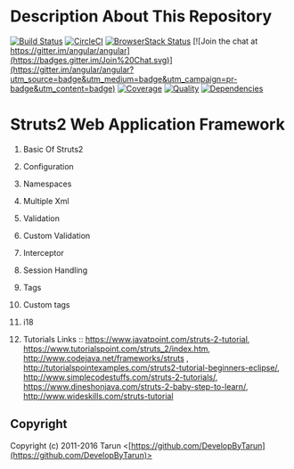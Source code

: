 # Description About This Repository

[![Build Status](https://travis-ci.org/angular/angular.svg?branch=master)](https://travis-ci.org/angular/angular)
[![CircleCI](https://circleci.com/gh/angular/angular/tree/master.svg?style=shield)](https://circleci.com/gh/angular/angular/tree/master)
[![BrowserStack Status](https://www.browserstack.com/automate/badge.svg?badge_key=LzF3RzBVVGt6VWE2S0hHaC9uYllOZz09LS1BVjNTclBKV0x4eVRlcjA4QVY1M0N3PT0=--eb4ce8c8dc2c1c5b2b5352d473ee12a73ac20e06)](https://www.browserstack.com/automate/public-build/LzF3RzBVVGt6VWE2S0hHaC9uYllOZz09LS1BVjNTclBKV0x4eVRlcjA4QVY1M0N3PT0=--eb4ce8c8dc2c1c5b2b5352d473ee12a73ac20e06)
[![Join the chat at https://gitter.im/angular/angular](https://badges.gitter.im/Join%20Chat.svg)](https://gitter.im/angular/angular?utm_source=badge&utm_medium=badge&utm_campaign=pr-badge&utm_content=badge)
[![Coverage](https://img.shields.io/coveralls/jaredhanson/passport-twitter.svg)](https://coveralls.io/r/jaredhanson/passport-twitter)
[![Quality](https://img.shields.io/codeclimate/github/jaredhanson/passport-twitter.svg?label=quality)](https://codeclimate.com/github/jaredhanson/passport-twitter)
[![Dependencies](https://img.shields.io/david/jaredhanson/passport-twitter.svg)](https://david-dm.org/jaredhanson/passport-twitter)

# Struts2 Web Application Framework

1. Basic Of Struts2

2. Configuration

3. Namespaces

4. Multiple Xml

5. Validation

6. Custom Validation

7. Interceptor

8. Session Handling

9. Tags

10. Custom tags

11. i18

11. Tutorials Links :: https://www.javatpoint.com/struts-2-tutorial, https://www.tutorialspoint.com/struts_2/index.htm, http://www.codejava.net/frameworks/struts , http://tutorialspointexamples.com/struts2-tutorial-beginners-eclipse/, http://www.simplecodestuffs.com/struts-2-tutorials/, https://www.dineshonjava.com/struts-2-baby-step-to-learn/, http://www.wideskills.com/struts-tutorial

## Copyright

Copyright (c) 2011-2016 Tarun <[https://github.com/DevelopByTarun](https://github.com/DevelopByTarun)>

